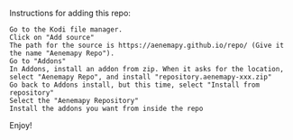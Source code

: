 Instructions for adding this repo:

    Go to the Kodi file manager.
    Click on "Add source"
    The path for the source is https://aenemapy.github.io/repo/ (Give it the name "Aenemapy Repo").
    Go to "Addons"
    In Addons, install an addon from zip. When it asks for the location, select "Aenemapy Repo", and install "repository.aenemapy-xxx.zip"
    Go back to Addons install, but this time, select "Install from repository"
    Select the "Aenemapy Repository"
    Install the addons you want from inside the repo

Enjoy!
